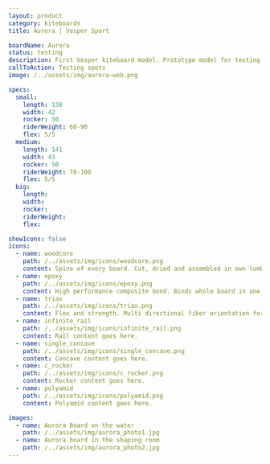 ```yaml
---
layout: product
category: kiteboards
title: Aurora | Vesper Sport

boardName: Aurora
status: testing
description: First Vesper kiteboard model. Prototype model for testing purposes. Ride it and give us some feedback.
callToAction: Testing spots
image: /../assets/img/aurora-web.png

specs:
  small:
    length: 138
    width: 42
    rocker: 50
    riderWeight: 60-90
    flex: 5/5
  medium:
    length: 141
    width: 43
    rocker: 50
    riderWeight: 70-100
    flex: 5/5
  big:
    length:
    width:
    rocker:
    riderWeight:
    flex:

showIcons: false
icons:
  - name: woodcore
    path: /../assets/img/icons/woodcore.png
    content: Spine of every board. Cut, dried and assembled in own lumbermill.
  - name: epoxy
    path: /../assets/img/icons/epoxy.png
    content: High performance composite bond. Binds whole board in one piece.
  - name: triax
    path: /../assets/img/icons/triax.png
    content: Flex and strength. Multi directional fiber orientation for best performance and weight.
  - name: infinite_rail
    path: /../assets/img/icons/infinite_rail.png
    content: Rail content goes here.
  - name: single_concave
    path: /../assets/img/icons/single_concave.png
    content: Concave content goes here.
  - name: c_rocker
    path: /../assets/img/icons/c_rocker.png
    content: Rocker content goes here.
  - name: polyamid
    path: /../assets/img/icons/polyamid.png
    content: Polyamid content goes here.

images:
  - name: Aurora Board on the water
    path: /../assets/img/aurora_photo1.jpg
  - name: Aurora board in the shaping room
    path: /../assets/img/aurora_photo2.jpg
---
```

